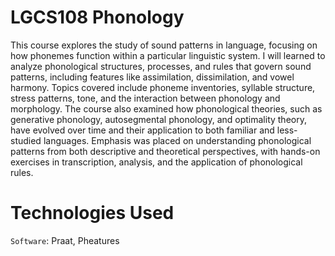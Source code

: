 # LGCS108 Phonology

This course explores the study of sound patterns in language, focusing on how phonemes function within a particular linguistic system. I will learned to analyze phonological structures, processes, and rules that govern sound patterns, including features like assimilation, dissimilation, and vowel harmony. Topics covered include phoneme inventories, syllable structure, stress patterns, tone, and the interaction between phonology and morphology. The course also examined how phonological theories, such as generative phonology, autosegmental phonology, and optimality theory, have evolved over time and their application to both familiar and less-studied languages. Emphasis was placed on understanding phonological patterns from both descriptive and theoretical perspectives, with hands-on exercises in transcription, analysis, and the application of phonological rules.

# Technologies Used

`Software`: Praat, Pheatures
